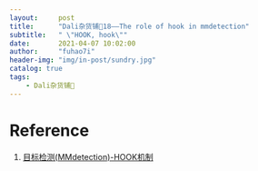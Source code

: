 ```yaml
---
layout:     post
title:      "Dali杂货铺🐰18——The role of hook in mmdetection"
subtitle:   " \"HOOK, hook\""
date:       2021-04-07 10:02:00
author:     "fuhao7i"
header-img: "img/in-post/sundry.jpg"
catalog: true
tags:
    - Dali杂货铺🐰
---
```


# Reference
1. [目标检测(MMdetection)-HOOK机制](https://zhuanlan.zhihu.com/p/238130913)